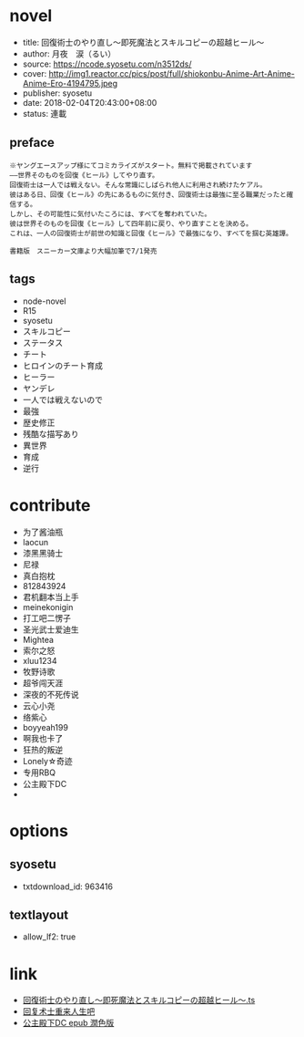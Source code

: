 # novel

- title: 回復術士のやり直し～即死魔法とスキルコピーの超越ヒール～
- author: 月夜　涙（るい）
- source: https://ncode.syosetu.com/n3512ds/
- cover: http://img1.reactor.cc/pics/post/full/shiokonbu-Anime-Art-Anime-Anime-Ero-4194795.jpeg
- publisher: syosetu
- date: 2018-02-04T20:43:00+08:00
- status: 連載

## preface


```
※ヤングエースアップ様にてコミカライズがスタート。無料で掲載されています
――世界そのものを回復《ヒール》してやり直す。
回復術士は一人では戦えない。そんな常識にしばられ他人に利用され続けたケアル。
彼はある日、回復《ヒール》の先にあるものに気付き、回復術士は最強に至る職業だったと確信する。
しかし、その可能性に気付いたころには、すべてを奪われていた。
彼は世界そのものを回復《ヒール》して四年前に戻り、やり直すことを決める。
これは、一人の回復術士が前世の知識と回復《ヒール》で最強になり、すべてを掴む英雄譚。

書籍版　スニーカー文庫より大幅加筆で7/1発売
```

## tags

- node-novel
- R15
- syosetu
- スキルコピー
- ステータス
- チート
- ヒロインのチート育成
- ヒーラー
- ヤンデレ
- 一人では戦えないので
- 最強
- 歴史修正
- 残酷な描写あり
- 異世界
- 育成
- 逆行

# contribute

- 为了酱油瓶
- laocun
- 漆黑黑骑士
- 尼禄
- 真白抱枕
- 812843924
- 君机翻本当上手
- meinekonigin
- 打工吧二愣子
- 圣光武士爱迪生
- Mightea
- 索尔之怒
- xluu1234
- 牧野诗歌
- 超爷闯天涯
- 深夜的不死传说
- 云心小尧
- 络紫心
- boyyeah199
- 啊我也卡了
- 狂热的叛逆
- Lonely☆奇迹
- 专用RBQ
- 公主殿下DC
- 

# options

## syosetu

- txtdownload_id: 963416

## textlayout

- allow_lf2: true

# link

- [回復術士のやり直し～即死魔法とスキルコピーの超越ヒール～.ts](https://github.com/bluelovers/node-novel/blob/master/lib/locales/%E5%9B%9E%E5%BE%A9%E8%A1%93%E5%A3%AB%E3%81%AE%E3%82%84%E3%82%8A%E7%9B%B4%E3%81%97%EF%BD%9E%E5%8D%B3%E6%AD%BB%E9%AD%94%E6%B3%95%E3%81%A8%E3%82%B9%E3%82%AD%E3%83%AB%E3%82%B3%E3%83%94%E3%83%BC%E3%81%AE%E8%B6%85%E8%B6%8A%E3%83%92%E3%83%BC%E3%83%AB%EF%BD%9E.ts "回復術士のやり直し～即死魔法とスキルコピーの超越ヒール～.ts")
- [回复术士重来人生吧](https://tieba.baidu.com/f?kw=%E5%9B%9E%E5%A4%8D%E6%9C%AF%E5%A3%AB%E9%87%8D%E6%9D%A5%E4%BA%BA%E7%94%9F&ie=utf-8 "回复术士重来人生")
- [公主殿下DC epub 潤色版](https://tieba.baidu.com/p/5769494425 "【EPUB整合】《回复术士的重来人生》WEB小说（章更新）")
